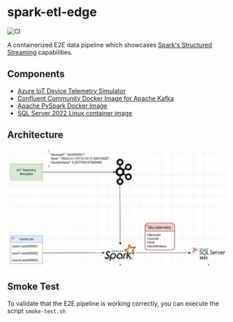 # spark-etl-edge
![CI](https://github.com/syedhassaanahmed/spark-etl-edge/actions/workflows/ci.yml/badge.svg)

A containerized E2E data pipeline which showcases [Spark's Structured Streaming](https://spark.apache.org/docs/latest/structured-streaming-programming-guide.html#overview) capabilities.

## Components
- [Azure IoT Device Telemetry Simulator](https://github.com/Azure-Samples/Iot-Telemetry-Simulator)
- [Confluent Community Docker Image for Apache Kafka](https://docs.confluent.io/platform/current/platform-quickstart.html#ce-docker-quickstart) 
- [Apache PySpark Docker Image](https://hub.docker.com/r/apache/spark-py)
- [SQL Server 2022 Linux container image](https://learn.microsoft.com/en-us/sql/linux/quickstart-install-connect-docker?view=sql-server-ver16&pivots=cs1-bash)

## Architecture
<div align="center">
    <img src="./docs/architecture.png">
</div>

## Smoke Test
To validate that the E2E pipeline is working correctly, you can execute the script `smoke-test.sh`
